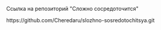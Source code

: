 <p>Ссылка на репозиторий "Сложно сосредоточится"</p>
https://github.com/Cheredaru/slozhno-sosredotochitsya.git
